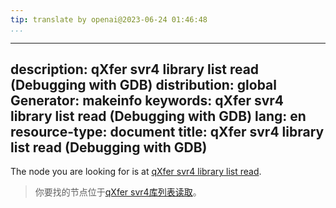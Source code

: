```yaml
---
tip: translate by openai@2023-06-24 01:46:48
...
```

---
description: qXfer svr4 library list read (Debugging with GDB)
distribution: global
Generator: makeinfo
keywords: qXfer svr4 library list read (Debugging with GDB)
lang: en
resource-type: document
title: qXfer svr4 library list read (Debugging with GDB)
---

The node you are looking for is at [qXfer svr4 library list read](General-Query-Packets.html#qXfer-svr4-library-list-read).

> 你要找的节点位于[qXfer svr4库列表读取](General-Query-Packets.html#qXfer-svr4-library-list-read)。
